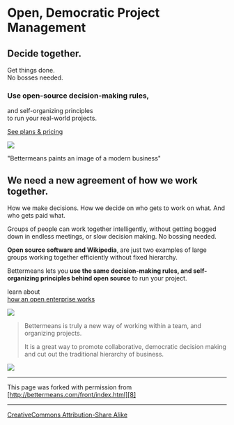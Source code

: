 

# Open, Democratic Project Management

##  Decide together.  
 Get things done.  
 No bosses needed. 

### Use open-source decision-making rules,  
and self-organizing principles  
 to run your real-world projects.

[See plans & pricing][1]

![][2]

"Bettermeans paints an image of a modern business"

## We need a new agreement of how we work together.

How we make decisions. How we decide on who gets to work on what. And who gets 
paid what.

 Groups of people can work together intelligently, without getting bogged down 
in endless meetings, or slow decision making. No bossing needed. 

**Open source software and Wikipedia**, are just two examples of large groups working together efficiently without fixed hierarchy.

Bettermeans lets you **use the same decision-making rules, and self-organizing 
principles behind open source** to run your project. 

learn about   
[how an open enterprise works][3]

[ ![][4]][5]

> Bettermeans is truly a new way of working within a team, and organizing projects.  
>   
>  It is a great way to promote collaborative, democratic decision making and cut out the traditional hierarchy of business.

[![][6]][7]

----

This page was forked with permission from [http://bettermeans.com/front/index.html][8]

----

[CreativeCommons Attribution-Share Alike][9]

[1]: http://bettermeans.com/front/pricing.html
[2]: http://bettermeans.com/images/static/forbes_logo.png
[3]: http://bettermeans.com/front/how.html
[4]: http://bettermeans.com/images/static/intro_video_image.png
[5]: http://www.youtube.com/v/MAlnMWlvw9g&autoplay=1&fmt=6 (bettermeans introduction)
[6]: http://bettermeans.com/images/static/thenextweb.png
[7]: http://thenextweb.com/apps/2010/11/04/try-this-better-means-a-democratic-open-approach-to-teamwork/
[8]: http://bettermeans.com/front/index.html
[9]: http://creativecommons.org/licenses/by-sa/3.0/